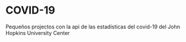 # COVID-19
Pequeños projectos con la api de las estadísticas del covid-19 del John Hopkins University Center

